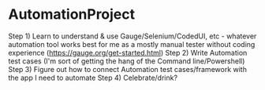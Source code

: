 # AutomationProject

Step 1) Learn to understand & use Gauge/Selenium/CodedUI, etc -  whatever automation tool works best for me as a mostly manual tester without coding experience (https://gauge.org/get-started.html)
Step 2) Write Automation test cases (I'm sort of getting the hang of the Command line/Powershell)
Step 3) Figure out how to connect Automation test cases/framework with the app I need to automate 
Step 4) Celebrate/drink?

